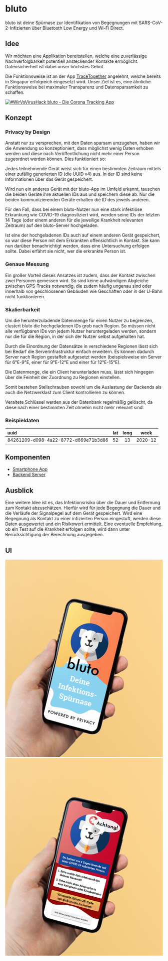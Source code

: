 # bluto

bluto ist deine Spürnase zur Identifikation von Begegnungen mit SARS-CoV-2-Infizierten über Bluetooth Low Energy und Wi-Fi Direct.

## Idee

Wir möchten eine Applikation bereitstellen, welche eine zuverlässige Nachverfolgbarkeit potentiell ansteckender Kontakte ermöglicht. Datensicherheit ist dabei unser höchstes Gebot.

Die Funktionsweise ist an der App [TraceTogether](https://www.tracetogether.gov.sg/) angelehnt, welche bereits in Singapur erfolgreich eingesetzt wird. Unser Ziel ist es, eine ähnliche Funktionsweise bei maximaler Transparenz und Datensparsamkeit zu schaffen.

[![#WirVsVirusHack bluto - Die Corona Tracking App](https://img.youtube.com/vi/3TzDoiDh1gQ/0.jpg)](https://www.youtube.com/watch?v=3TzDoiDh1gQ)

## Konzept

### Privacy by Design

Anstatt nur zu versprechen, mit den Daten sparsam umzugehen, haben wir die Anwendung so konzeptioniert, dass möglichst wenig Daten erhoben werden und diese nach Veröffentlichung nicht mehr einer Person zugeordnet werden können. Dies funktioniert so:

Jedes teilnehmende Gerät weist sich für einen bestimmten Zeitraum mittels einer zufällig generierten ID (die UUID v4) aus. In der ID sind keine Informationen über das Gerät gespeichert.

Wird nun ein anderes Gerät mit der bluto-App im Umfeld erkannt, tauschen die beiden Geräte ihre aktuellen IDs aus und speichern diese ab. Nur die beiden kommunizierenden Geräte erhalten die ID des jeweils anderen.

Für den Fall, dass bei einem bluto-Nutzer nun eine stark infektiöse Erkrankung wie COVID-19 diagnostiziert wird, werden seine IDs der letzten 14 Tage (oder einem anderen für die jeweilige Krankheit relevanten Zeitraum) auf den bluto-Server hochgeladen.

Ist eine der hochgeladenen IDs auch auf einem anderen Gerät gespeichert, so war diese Person mit dem Erkrankten offensichtlich in Kontakt. Sie kann nun darüber benachrichtigt werden, dass eine Untersuchung erfolgen sollte. Dabei erfährt sie nicht, wer die erkrankte Person ist.

### Genaue Messung

Ein großer Vorteil dieses Ansatzes ist zudem, dass der Kontakt zwischen zwei Personen gemessen wird. So sind keine aufwändigen Abgleiche zwischen GPS-Tracks notwendig, die zudem häufig ungenau sind oder innerhalb von geschlossenen Gebäuden wie Geschäften oder in der U-Bahn nicht funktionieren.

### Skalierbarkeit

Um die herunterzuladende Datenmenge für einen Nutzer zu begrenzen, clustert bluto die hochgeladenen IDs grob nach Region. So müssen nicht alle verfügbaren IDs von jedem Nutzer heruntergeladen werden, sondern nur die für die Region, in der sich der Nutzer selbst aufgehalten hat.

Durch die Einordnung der Datensätze in verschiedene Regionen lässt sich bei Bedarf die Serverinfrastruktur einfach erweitern. Es können dadurch Server nach Region gestaffelt aufgesetzt werden (beispielsweise ein Server für 6°E-9°E, einer für 9°E-12°E und einer für 12°E-15°E).

Die Datenmenge, die ein Client herunterladen muss, lässt sich hingegen über die Feinheit der Zuordnung zu Regionen einstellen.

Somit bestehen Stellschrauben sowohl um die Auslastung der Backends als auch die Netzwerklast zum Client kontrollieren zu können.

Veraltete Schlüssel werden aus der Datenbank regelmäßig gelöscht, da diese nach einer bestimmten Zeit ohnehin nicht mehr relevant sind.

### Beispieldaten

| uuid | lat | long | week |
| :--- | :-: | :--: | :--: |
| 84261209-d098-4a22-8772-d669e71b3d86 | 52 | 13 | 2020-12 |

## Komponenten

* [Smartphone App](frontend/Readme.md)
* [Backend Server](backend/Readme.md)

## Ausblick

Eine weitere Idee ist es, das Infektionsrisiko über die Dauer und Entfernung zum Kontakt abzuschätzen. Hierfür wird für jede Begegnung die Dauer und die Verläufe der Signalpegel auf dem Gerät gespeichert. Wird eine Begegnung als Kontakt zu einer infizierten Person eingestuft, werden diese Daten ausgewertet und ein Risikowert ermittelt. Eine eventuelle Empfehlung, ob ein Test auf die Krankheit erfolgen sollte, wird dann unter Berücksichtigung der Berechnung ausgegeben.

## UI

![Splash Screen](doc/images/splash_mock_up.png)
![Kontakt infiziert](doc/images/infected_contact_mock_up.png)